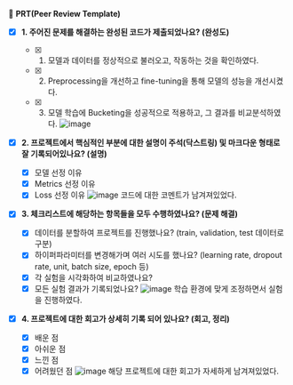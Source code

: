 🔑 **PRT(Peer Review Template)**

- [x] **1. 주어진 문제를 해결하는 완성된 코드가 제출되었나요? (완성도)**
  - [x] 1. 모델과 데이터를 정상적으로 불러오고, 작동하는 것을 확인하였다.
  - [x] 2. Preprocessing을 개선하고 fine-tuning을 통해 모델의 성능을 개선시켰다.
  - [x] 3. 모델 학습에 Bucketing을 성공적으로 적용하고, 그 결과를 비교분석하였다.
    ![image](https://github.com/user-attachments/assets/7879eb72-d740-40dc-ab1e-4cfa84aa607f)
  
- [x] **2. 프로젝트에서 핵심적인 부분에 대한 설명이 주석(닥스트링) 및 마크다운 형태로 잘 기록되어있나요? (설명)**

  - [x] 모델 선정 이유
  - [x] Metrics 선정 이유
  - [x] Loss 선정 이유
![image](https://github.com/user-attachments/assets/9a2ace91-752b-4237-8673-e0599338fb00)
코드에 대한 코멘트가 남겨져있었다.
- [x] **3. 체크리스트에 해당하는 항목들을 모두 수행하였나요? (문제 해결)**

  - [x] 데이터를 분할하여 프로젝트를 진행했나요? (train, validation, test 데이터로 구분)
  - [x] 하이퍼파라미터를 변경해가며 여러 시도를 했나요? (learning rate, dropout rate, unit, batch size, epoch 등)
  - [x] 각 실험을 시각화하여 비교하였나요?
  - [x] 모든 실험 결과가 기록되었나요?
    ![image](https://github.com/user-attachments/assets/43c369a4-cb49-4eda-ba2d-3bb9ec7ed9a9)
    학습 환경에 맞게 조정하면서 실험을 진행하였다.

- [x] **4. 프로젝트에 대한 회고가 상세히 기록 되어 있나요? (회고, 정리)**
  - [x] 배운 점
  - [x] 아쉬운 점
  - [x] 느낀 점
  - [x] 어려웠던 점
![image](https://github.com/user-attachments/assets/727de0a1-3b68-4ae8-89b9-90d7ed9061f2)
해당 프로젝트에 대한 회고가 자세하게 남겨져있었다.
